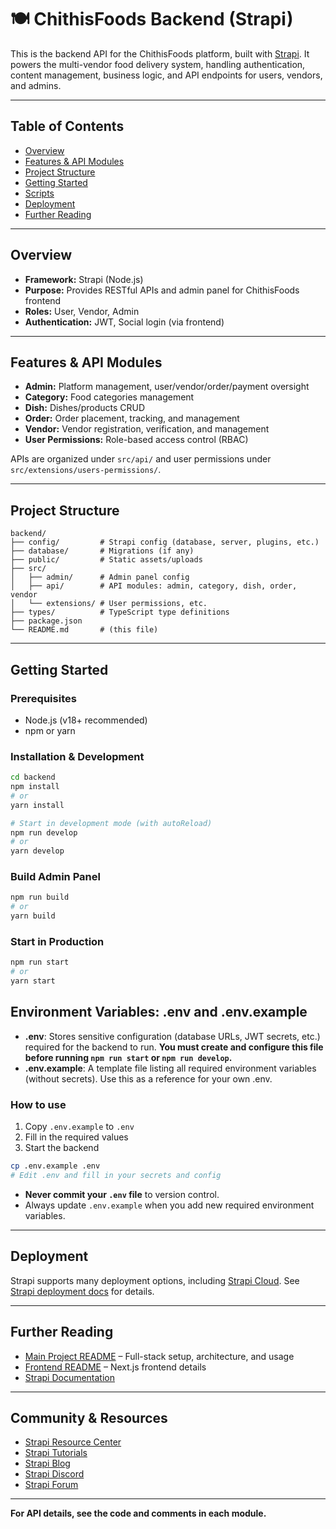 # 🍽️ ChithisFoods Backend (Strapi)

This is the backend API for the ChithisFoods platform, built with [Strapi](https://strapi.io/). It powers the multi-vendor food delivery system, handling authentication, content management, business logic, and API endpoints for users, vendors, and admins.

---

## Table of Contents
- [Overview](#overview)
- [Features & API Modules](#features--api-modules)
- [Project Structure](#project-structure)
- [Getting Started](#getting-started)
- [Scripts](#scripts)
- [Deployment](#deployment)
- [Further Reading](#further-reading)

---

## Overview
- **Framework:** Strapi (Node.js)
- **Purpose:** Provides RESTful APIs and admin panel for ChithisFoods frontend
- **Roles:** User, Vendor, Admin
- **Authentication:** JWT, Social login (via frontend)

---

## Features & API Modules
- **Admin:** Platform management, user/vendor/order/payment oversight
- **Category:** Food categories management
- **Dish:** Dishes/products CRUD
- **Order:** Order placement, tracking, and management
- **Vendor:** Vendor registration, verification, and management
- **User Permissions:** Role-based access control (RBAC)

APIs are organized under `src/api/` and user permissions under `src/extensions/users-permissions/`.

---

## Project Structure
```
backend/
├── config/         # Strapi config (database, server, plugins, etc.)
├── database/       # Migrations (if any)
├── public/         # Static assets/uploads
├── src/
│   ├── admin/      # Admin panel config
│   ├── api/        # API modules: admin, category, dish, order, vendor
│   └── extensions/ # User permissions, etc.
├── types/          # TypeScript type definitions
├── package.json
└── README.md       # (this file)
```

---

## Getting Started

### Prerequisites
- Node.js (v18+ recommended)
- npm or yarn

### Installation & Development
```bash
cd backend
npm install
# or
yarn install

# Start in development mode (with autoReload)
npm run develop
# or
yarn develop
```

### Build Admin Panel
```bash
npm run build
# or
yarn build
```

### Start in Production
```bash
npm run start
# or
yarn start
```

## Environment Variables: .env and .env.example

- **.env**: Stores sensitive configuration (database URLs, JWT secrets, etc.) required for the backend to run. **You must create and configure this file before running `npm run start` or `npm run develop`.**
- **.env.example**: A template file listing all required environment variables (without secrets). Use this as a reference for your own .env.

### How to use
1. Copy `.env.example` to `.env`
2. Fill in the required values
3. Start the backend

```bash
cp .env.example .env
# Edit .env and fill in your secrets and config
```

- **Never commit your `.env` file** to version control.
- Always update `.env.example` when you add new required environment variables.

---

## Deployment
Strapi supports many deployment options, including [Strapi Cloud](https://cloud.strapi.io). See [Strapi deployment docs](https://docs.strapi.io/dev-docs/deployment) for details.

---

## Further Reading
- [Main Project README](../README.md) – Full-stack setup, architecture, and usage
- [Frontend README](../frontend/README.md) – Next.js frontend details
- [Strapi Documentation](https://docs.strapi.io)

---

## Community & Resources
- [Strapi Resource Center](https://strapi.io/resource-center)
- [Strapi Tutorials](https://strapi.io/tutorials)
- [Strapi Blog](https://strapi.io/blog)
- [Strapi Discord](https://discord.strapi.io)
- [Strapi Forum](https://forum.strapi.io/)

---

**For API details, see the code and comments in each module.**
